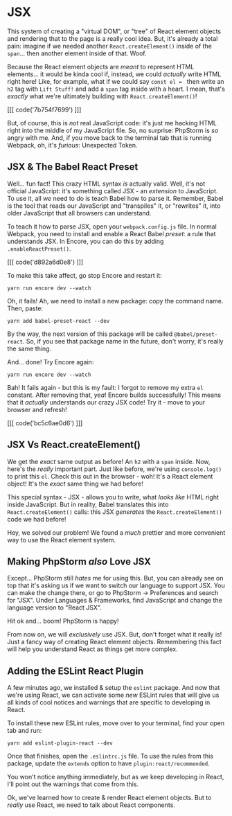 # JSX

This system of creating a "virtual DOM", or "tree" of React element objects and
rendering that to the page is a really cool idea. But, it's already a total pain:
imagine if we needed another `React.createElement()` inside of the `span`... then
another element inside of that. Woof.

Because the React element objects are *meant* to represent HTML elements... it would
be kinda cool if, instead, we could *actually* write HTML right here! Like, for
example, what if we could say `const el = ` then write an `h2` tag with `Lift Stuff!`
and add a `span` tag inside with a heart. I mean, that's *exactly* what we're
ultimately building with `React.createElement()`!

[[[ code('7b754f7699') ]]]

But, of course, this is *not* real JavaScript code: it's just me hacking HTML right
into the middle of my JavaScript file. So, no surprise: PhpStorm is *so* angry with
me. And, if you move back to the terminal tab that is running Webpack, oh, it's
*furious*: Unexpected Token.

## JSX & The Babel React Preset

Well... fun fact! This crazy HTML syntax *is* actually valid. Well, it's not official
JavaScript: it's something called JSX - an *extension* to JavaScript. To use it,
all *we* need to do is teach Babel how to parse it. Remember, Babel is the tool
that reads our JavaScript and "transpiles" it, or "rewrites" it, into older
JavaScript that all browsers can understand.

To teach it how to parse JSX, open your `webpack.config.js` file. In normal Webpack,
you need to install and enable a React Babel *preset*: a rule that understands
JSX. In Encore, you can do this by adding `.enableReactPreset()`.

[[[ code('d892a6d0e8') ]]]

To make this take affect, go stop Encore and restart it:

```terminal-silent
yarn run encore dev --watch
```

Oh, it fails! Ah, we need to install a new package: copy the command name. Then,
paste:

```terminal
yarn add babel-preset-react --dev
```

By the way, the next version of this package will be called `@babel/preset-react`.
So, if you see that package name in the future, don't worry, it's really the same
thing.

And... done! Try Encore again:

```terminal-silent
yarn run encore dev --watch
```

Bah! It fails again - but this is my fault: I forgot to remove my extra `el`
constant. After removing that, *yea*! Encore builds successfully! This means
that it *actually* understands our crazy JSX code! Try it - move to your browser
and refresh!

[[[ code('bc5c6ae0d6') ]]]

## JSX Vs React.createElement()

We get the *exact* same output as before! An `h2` with a `span` inside. Now, here's
the *really* important part. Just like before, we're using `console.log()` to print
this `el`. Check this out in the browser - woh! It's a React element object! It's
the *exact* same thing we had before!

This special syntax - JSX - allows you to write, what *looks like* HTML right
inside JavaScript. But in reality, Babel translates this into `React.createElement()`
calls: this JSX *generates* the `React.createElement()` code we had before!

Hey, we solved our problem! We found a *much* prettier and more convenient way to
use the React element system.

## Making PhpStorm *also* Love JSX

Except... PhpStorm still *hates* me for using this. But, you can already see on top
that it's asking us if we want to switch our language to support JSX. You can make
the change there, or go to PhpStorm -> Preferences and search for "JSX". Under
Languages & Frameworks, find JavaScript and change the language version to "React JSX".

Hit ok and... boom! PhpStorm is happy!

From now on, we will *exclusively* use JSX. But, don't forget what it really is!
Just a fancy way of creating React element objects. Remembering this fact will help
you understand React as things get more complex.

## Adding the ESLint React Plugin

A few minutes ago, we installed & setup the `eslint` package. And now that we're
using React, we can activate some *new* ESLint rules that will give us all kinds
of cool notices and warnings that are specific to developing in React.

To install these new ESLint rules, move over to your terminal, find your open tab
and run:

```terminal
yarn add eslint-plugin-react --dev
```

Once that finishes, open the `.eslintrc.js` file. To use the rules from this package,
update the `extends` option to have `plugin:react/recommended`.

You won't notice anything immediately, but as we keep developing in React, I'll
point out the warnings that come from this.

Ok, we've learned how to create & render React element objects. But to *really*
use React, we need to talk about React components.
